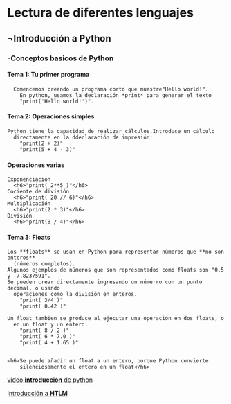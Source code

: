 <h1>Lectura de diferentes lenguajes</h1>

<h2>¬Introducción a Python</h2>
  <h3>-Conceptos basicos de Python</h3>

   <h4>Tema 1: Tu primer programa</h4>
   
      Comencemos creando un programa corto que muestre"Hello world!".
        En python, usamos la declaración *print* para generar el texto
        "print('Hello world!')".

  <h4>Tema 2: Operaciones simples</h4>
 
    Python tiene la capacidad de realizar cálculos.Introduce un cálculo
      directamente en la ddeclaración de impresión:
        "print(2 + 2)"
        "print(5 + 4 - 3)"
        
   <h4>Operaciones varias</h4>
   
    Exponenciación
      <h6>"print( 2**5 )"</h6>
    Cociente de división
      <h6>"print( 20 // 6)"</h6>
    Multiplicación
      <h6>"print(2 * 3)"</h6>
    División
      <h6>"print(8 / 4)"</h6>
  
   <h4>Tema 3: Floats</h4>
   
    Los **floats** se usan en Python para representar números que **no son enteros**
      (números completos).
    Algunos ejemplos de números que son representados como floats son "0.5 y -7.8237591".
    Se pueden crear directamente ingresando un númerro con un punto decimal, o usando
      operaciones como la división en enteros.
        "print( 3/4 )"
        "print( 0.42 )"
    
    Un float tambien se produce al ejecutar una operación en dos floats, o 
      en un float y un entero.
        "print( 8 / 2 )"
        "print( 6 * 7.0 )"
        "print( 4 + 1.65 )"
        
        
    <h6>Se puede añadir un float a un entero, porque Python convierte
        silenciosamente el entero en un float</h6>
      
[video **introducción** de python](https://www.youtube.com/watch?v=aAaMhNlEbvc)
  
 [Introducción a **HTLM**](HTML.md)
